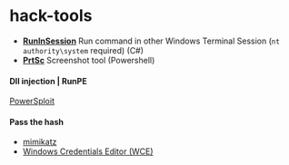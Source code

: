 # hack-tools

- [**RunInSession**](https://github.com/du0ngpv/hack-tools/blob/master/RunInSession.md) Run command in other Windows Terminal Session (`nt authority\system` required) (C#)
- [**PrtSc**](https://github.com/du0ngpv/hack-tools/blob/master/PrtSc.ps1) Screenshot tool (Powershell)

#### Dll injection | RunPE
[PowerSploit](https://github.com/PowerShellMafia/PowerSploit/blob/master/CodeExecution/)

#### Pass the hash
- [mimikatz](https://github.com/gentilkiwi/mimikatz) 
- [Windows Credentials Editor (WCE)](https://www.ampliasecurity.com/research/windows-credentials-editor/)
